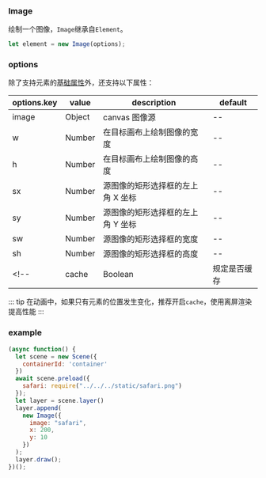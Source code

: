 ### Image

绘制一个图像，`Image`继承自`Element`。

```js
let element = new Image(options);
```

### options

除了支持元素的[基础属性](/docs/element.html#options)外，还支持以下属性：

| options.key | value   | description                                 | default |
| ----------- | ------- | ------------------------------------------- | ------- |
| image         | Object  | canvas 图像源                               | --      |
| w           | Number  | 在目标画布上绘制图像的宽度                  | --      |
| h           | Number  | 在目标画布上绘制图像的高度                  | --      |
| sx          | Number  | 源图像的矩形选择框的左上角 X 坐标           | --      |
| sy          | Number  | 源图像的矩形选择框的左上角 Y 坐标           | --      |
| sw          | Number  | 源图像的矩形选择框的宽度                    | --      |
| sh          | Number  | 源图像的矩形选择框的高度                    | --      |
<!-- | cache       | Boolean | 规定是否缓存                                | `false` | -->

::: tip
在动画中，如果只有元素的位置发生变化，推荐开启`cache`，使用离屏渲染提高性能
:::

### example

```js
(async function() {
  let scene = new Scene({
    containerId: 'container'
  })
  await scene.preload({
    safari: require("../../../static/safari.png")
  });
  let layer = scene.layer()
  layer.append(
    new Image({
      image: "safari",
      x: 200,
      y: 10
    })
  );
  layer.draw();
})();
```

<ClientOnly><c-image></c-image></ClientOnly>
